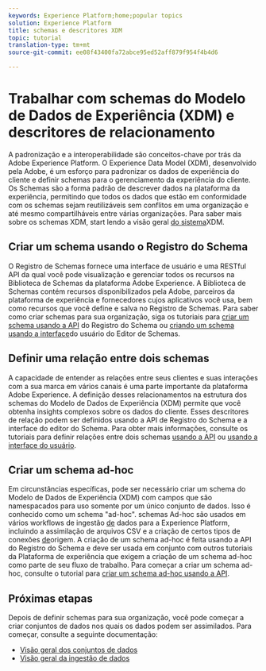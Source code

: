 ```yaml
---
keywords: Experience Platform;home;popular topics
solution: Experience Platform
title: schemas e descritores XDM
topic: tutorial
translation-type: tm+mt
source-git-commit: ee08f43400fa72abce95ed52aff879f954f4b4d6

---
```



# Trabalhar com schemas do Modelo de Dados de Experiência (XDM) e descritores de relacionamento

A padronização e a interoperabilidade são conceitos-chave por trás da Adobe Experience Platform. O Experience Data Model (XDM), desenvolvido pela Adobe, é um esforço para padronizar os dados de experiência do cliente e definir schemas para o gerenciamento da experiência do cliente. Os Schemas são a forma padrão de descrever dados na plataforma da experiência, permitindo que todos os dados que estão em conformidade com os schemas sejam reutilizáveis sem conflitos em uma organização e até mesmo compartilháveis entre várias organizações. Para saber mais sobre os schemas XDM, start lendo a visão geral [do sistema](../xdm/home.md)XDM.

## Criar um schema usando o Registro do Schema

O Registro de Schemas fornece uma interface de usuário e uma RESTful API da qual você pode visualização e gerenciar todos os recursos na Biblioteca de Schemas da plataforma Adobe Experience. A Biblioteca de Schemas contém recursos disponibilizados pela Adobe, parceiros da plataforma de experiência e fornecedores cujos aplicativos você usa, bem como recursos que você define e salva no Registro de Schemas. Para saber como criar schemas para sua organização, siga os tutoriais para [criar um schema usando a API](../xdm/tutorials/create-schema-api.md) do Registro do Schema ou [criando um schema usando a interface](../xdm/tutorials/create-schema-ui.md)do usuário do Editor de Schemas.

## Definir uma relação entre dois schemas

A capacidade de entender as relações entre seus clientes e suas interações com a sua marca em vários canais é uma parte importante da plataforma Adobe Experience. A definição desses relacionamentos na estrutura dos schemas do Modelo de Dados de Experiência (XDM) permite que você obtenha insights complexos sobre os dados do cliente. Esses descritores de relação podem ser definidos usando a API de Registro do Schema e a interface do editor do Schema. Para obter mais informações, consulte os tutoriais para definir relações entre dois schemas [usando a API](../xdm/tutorials/relationship-api.md) ou [usando a interface do usuário](../xdm/tutorials/relationship-ui.md).

## Criar um schema ad-hoc

Em circunstâncias específicas, pode ser necessário criar um schema do Modelo de Dados de Experiência (XDM) com campos que são namespacados para uso somente por um único conjunto de dados. Isso é conhecido como um schema &quot;ad-hoc&quot;. schemas Ad-hoc são usados em vários workflows de ingestão [de](../ingestion/home.md) dados para a Experience Platform, incluindo a assimilação de arquivos CSV e a criação de certos tipos de conexões [de](../source-connectors/home.md)origem. A criação de um schema ad-hoc é feita usando a API do Registro do Schema e deve ser usada em conjunto com outros tutoriais da Plataforma de experiência que exigem a criação de um schema ad-hoc como parte de seu fluxo de trabalho. Para começar a criar um schema ad-hoc, consulte o tutorial para [criar um schema ad-hoc usando a API](../xdm/tutorials/ad-hoc.md).

## Próximas etapas

Depois de definir schemas para sua organização, você pode começar a criar conjuntos de dados nos quais os dados podem ser assimilados. Para começar, consulte a seguinte documentação:

* [Visão geral dos conjuntos de dados](../catalog/datasets/overview.md)
* [Visão geral da ingestão de dados](../ingestion/home.md)